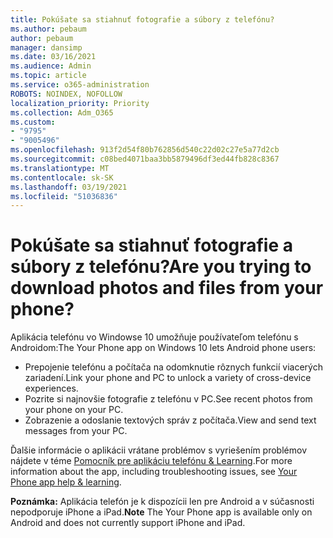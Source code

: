 ```yaml
---
title: Pokúšate sa stiahnuť fotografie a súbory z telefónu?
ms.author: pebaum
author: pebaum
manager: dansimp
ms.date: 03/16/2021
ms.audience: Admin
ms.topic: article
ms.service: o365-administration
ROBOTS: NOINDEX, NOFOLLOW
localization_priority: Priority
ms.collection: Adm_O365
ms.custom:
- "9795"
- "9005496"
ms.openlocfilehash: 913f2d54f80b762856d540c22d02c27e5a77d2cb
ms.sourcegitcommit: c08bed4071baa3bb5879496df3ed44fb828c8367
ms.translationtype: MT
ms.contentlocale: sk-SK
ms.lasthandoff: 03/19/2021
ms.locfileid: "51036836"
---
```

# <a name="are-you-trying-to-download-photos-and-files-from-your-phone"></a><span data-ttu-id="fa261-102">Pokúšate sa stiahnuť fotografie a súbory z telefónu?</span><span class="sxs-lookup"><span data-stu-id="fa261-102">Are you trying to download photos and files from your phone?</span></span>

<span data-ttu-id="fa261-103">Aplikácia telefónu vo Windowse 10 umožňuje používateľom telefónu s Androidom:</span><span class="sxs-lookup"><span data-stu-id="fa261-103">The Your Phone app on Windows 10 lets Android phone users:</span></span>

- <span data-ttu-id="fa261-104">Prepojenie telefónu a počítača na odomknutie rôznych funkcií viacerých zariadení.</span><span class="sxs-lookup"><span data-stu-id="fa261-104">Link your phone and PC to unlock a variety of cross-device experiences.</span></span>
- <span data-ttu-id="fa261-105">Pozrite si najnovšie fotografie z telefónu v PC.</span><span class="sxs-lookup"><span data-stu-id="fa261-105">See recent photos from your phone on your PC.</span></span>
- <span data-ttu-id="fa261-106">Zobrazenie a odoslanie textových správ z počítača.</span><span class="sxs-lookup"><span data-stu-id="fa261-106">View and send text messages from your PC.</span></span>

<span data-ttu-id="fa261-107">Ďalšie informácie o aplikácii vrátane problémov s vyriešením problémov nájdete v téme [Pomocník pre aplikáciu telefónu & Learning](https://support.microsoft.com/your-phone-app).</span><span class="sxs-lookup"><span data-stu-id="fa261-107">For more information about the app, including troubleshooting issues, see [Your Phone app help & learning](https://support.microsoft.com/your-phone-app).</span></span>

<span data-ttu-id="fa261-108">**Poznámka:** Aplikácia telefón je k dispozícii len pre Android a v súčasnosti nepodporuje iPhone a iPad.</span><span class="sxs-lookup"><span data-stu-id="fa261-108">**Note** The Your Phone app is available only on Android and does not currently support iPhone and iPad.</span></span>